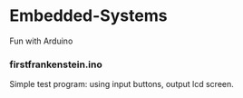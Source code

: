 # Embedded-Systems
Fun with Arduino

### firstfrankenstein.ino
Simple test program: using input buttons, output lcd screen.
